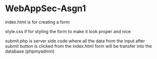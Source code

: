 # WebAppSec-Asgn1

index.html is for creating a form

style.css if for styling the form to make it look proper and nice

submit.php is server side code where all the data from the input after submit button is clicked from the index.html form will be transfer into the database (phpmyadmin)
